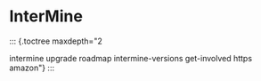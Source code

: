 InterMine
=========

::: {.toctree maxdepth="2

intermine
upgrade
roadmap
intermine-versions
get-involved
https
amazon"}
:::
